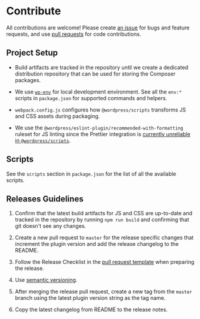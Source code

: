 # Contribute

All contributions are welcome! Please create [an issue](https://github.com/xwp/site-performance-tracker/issues) for bugs and feature requests, and use [pull requests](https://github.com/xwp/site-performance-tracker/pulls) for code contributions.

## Project Setup  

- Build artifacts are tracked in the repository until we create a dedicated distribution repository that can be used for storing the Composer packages.

- We use [`wp-env`](https://developer.wordpress.org/block-editor/reference-guides/packages/packages-env/) for local development environment. See all the `env:*` scripts in `package.json` for supported commands and helpers.

- `webpack.config.js` configures how `@wordpress/scripts` transforms JS and CSS assets during packaging.

- We use the `@wordpress/eslint-plugin/recommended-with-formatting` ruleset for JS linting since the Prettier integration is [currently unreliable in `@wordpress/scripts`](https://github.com/WordPress/gutenberg/issues/21872).

## Scripts

See the `scripts` section in `package.json` for the list of all the available scripts.

## Releases Guidelines

1. Confirm that the latest build artifacts for JS and CSS are up-to-date and tracked in the repository by running `npm run build` and confirming that git doesn't see any changes.

1. Create a new pull request to `master` for the release specific changes that increment the plugin version and add the release changelog to the README.

1. Follow the Release Checklist in the [pull request template](.github/pull_request_template.md) when preparing the release.

1. Use [semantic versioning](https://semver.org).

1. After merging the release pull request, create a new tag from the `master` branch using the latest plugin version string as the tag name.

1. Copy the latest changelog from README to the release notes.
